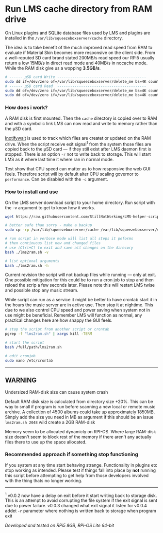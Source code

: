 # Run LMS cache directory from RAM drive
On Linux plugins and SQLite database files used by LMS and plugins are installed in the `/var/lib/squeezeboxserver/cache` directory.

The idea is to take benefit of the much improved read speed from RAM to evaluate if Material Skin becomes more responsive on the client side.
From a well-reputed SD card brand stated 200MB/s read speed our RPi5 usually return a low 15MB/s in direct read mode and 40MB/s in nocache mode. While the RAM disk give us a wopping **3.5GB/s**.
```bash
# ------ µSD card Write -----------------------------------------
sudo dd if=/dev/zero of=/var/lib/squeezeboxserver/delete_me bs=4K count=2K oflag=direct
# ------ µSD card Read  -----------------------------------------
sudo dd of=/dev/zero if=/var/lib/squeezeboxserver/delete_me bs=4K count=2K iflag=direct
sudo dd of=/dev/zero if=/var/lib/squeezeboxserver/delete_me bs=4K count=2K
```

### How does i work?
A RAM disk is first mounted. Then the `cache` directory is copied over to RAM and with a symbolic link LMS can now read and write to memory rather than the µSD card.

[Inotifywait](https://linux.die.net/man/1/inotifywait) is used to track which files are createt or updated on the RAM drive. When the script receive exit signal<sup>1</sup> from the system those files are copied back to the µSD card — if they still exist after LMS daemon first is stopped. There is an option `-r` not to write back to storage. This will start LMS as it where last time it where ran in normal mode. 

Test show that CPU speed can matter as to how responsive the web GUI feels. Therefore script will by default alter CPU scaling governor to `performance`. Can be disabled with the `-c` argument.

### How to install and use
On the LMS server download script to your home directory. Run script with the -v argument to get to know how it works.

```bash
wget https://raw.githubusercontent.com/StillNotWorking/LMS-helper-script/main/lms2ram/lms2ram.sh

# better safe than sorry - make a backup
sudo cp -rp /var/lib/squeezeboxserver/cache /var/lib/squeezeboxserver/cache-BACKUP

# run script in verbose mode will list all steps it peforms
# then continuous list new and changed files
# use [Ctrl+C] to exit and save all changes on the direcory 
bash ./lms2ram.sh -v

# list optional arguments
bash ./lms2ram.sh -h

```

Current revision the script will not backup files while running — only at exit. One possible mitigation for this could be to run a cron job to stop and then reload the scrip a few seconds later. Please note this will restart LMS twise and possible stop any music stream.

While script can run as a service it might be better to have crontab start it in the hours the music server are in active use. Then stop it at nightime. This due to we also control CPU speed and power saving when system not in use might be beneficial. Remember LMS will function as normal, any practical changes here are how snappy the GUI feels.
```bash
# stop the script from another script or crontab
pgrep -f "lms2ram.sh" | xargs kill -TERM

# start the script
bash /full/path/lms2ram.sh

# edit cronjob
sudo nano /etc/crontab
```
---------------------------------------------------------------

## WARNING 
Undersized RAM-disk size can cause system crash

Default RAM disk size is calculated from directory size +20%. This can be way to small if program is run before scanning a new local or remote music archive. A collection of 4500 albums could take up approximately 1850MB. Simply add the size you need in MB as argument if this should be an issue `lms2ram.sh 2048` wild create a 2GB RAM-disk

Memory seem to be allocated dynamicly on RPI-OS. Where large RAM-disk size doesn't seem to block rest of the memory if there aren't any actually files there to use up the space allocated.

### Recommended approach if something stop functioning
If you system at any time start behaving strange. Functionality in plugins etc stop working as intended. Please test if things fall into place by **not** running this script before attempting to get help from those developers involved with the thing thats no longer working.

---------------------------------------------------------------

<sup>1</sup> v0.0.2 now have a delay on exit before it start writing back to storage disk. This is an attempt to avoid corrupting the file system if the exit signal is sent due to power failure.
  v0.0.3 changed what exit signal it listen for
  v0.0.4 addet `-r` parameter where nothing is written back to storage when program exit
  
*Developed and tested on RPi5 8GB, RPi-OS Lite 64-bit*
